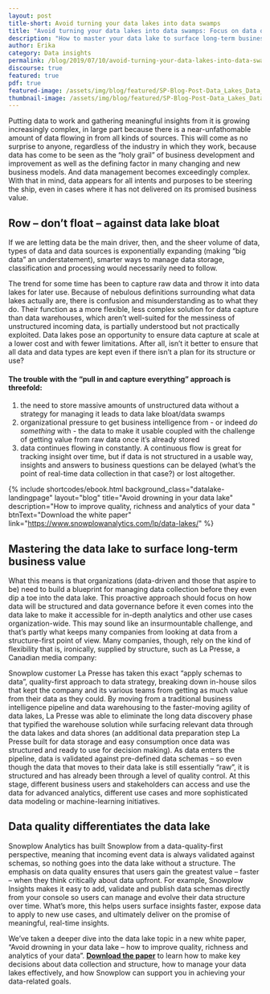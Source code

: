 ```yaml
---
layout: post
title-short: Avoid turning your data lakes into data swamps
title: "Avoid turning your data lakes into data swamps: Focus on data quality, not capture"
description: "How to master your data lake to surface long-term business value. Free white paper included"
author: Erika
category: Data insights
permalink: /blog/2019/07/10/avoid-turning-your-data-lakes-into-data-swamps/
discourse: true
featured: true
pdf: true
featured-image: /assets/img/blog/featured/SP-Blog-Post-Data_Lakes_Data_Swamps.jpg
thumbnail-image: /assets/img/blog/featured/SP-Blog-Post-Data_Lakes_Data_Swamps-mini.jpg
---
```


Putting data to work and gathering meaningful insights from it is growing increasingly complex, in large part because there is a near-unfathomable amount of data flowing in from all kinds of sources. This will come as no surprise to anyone, regardless of the industry in which they work, because data has come to be seen as the “holy grail” of business development and improvement as well as the defining factor in many changing and new business models. And data management becomes exceedingly complex. With that in mind, data appears for all intents and purposes to be steering the ship, even in cases where it has not delivered on its promised business value.




## Row – don’t float – against data lake bloat

If we are letting data be the main driver, then, and the sheer volume of data, types of data and data sources is exponentially expanding (making “big data” an understatement), smarter ways to manage data storage, classification and processing would necessarily need to follow.

 

The trend for some time has been to capture raw data and throw it into data lakes for later use. Because of nebulous definitions surrounding what data lakes actually are, there is confusion and misunderstanding as to what they do. Their function as a more flexible, less complex solution for data capture than data warehouses, which aren’t well-suited for the messiness of unstructured incoming data, is partially understood but not practically exploited. Data lakes pose an opportunity to ensure data capture at scale at a lower cost and with fewer limitations. After all, isn’t it better to ensure that all data and data types are kept even if there isn’t a plan for its structure or use?

 


#### The trouble with the “pull in and capture everything” approach is threefold: 



1. the need to store massive amounts of unstructured data without a strategy for managing it leads to data lake bloat/data swamps
2. organizational pressure to get business intelligence from - or indeed _do something_ with - the data to make it usable coupled with the challenge of getting value from raw data once it’s already stored
3. data continues flowing in constantly. A continuous flow is great for tracking insight over time, but if data is not structured in a usable way, insights and answers to business questions can be delayed (what’s the point of real-time data collection in that case?) or lost altogether.

 {% include shortcodes/ebook.html background_class="datalake-landingpage" layout="blog" title="Avoid drowning in your data lake" description="How to improve quality, richness and analytics of your data
" btnText="Download the white paper" link="https://www.snowplowanalytics.com/lp/data-lakes/" %}


## Mastering the data lake to surface long-term business value




What this means is that organizations (data-driven and those that aspire to be) need to build a blueprint for managing data collection before they even dip a toe into the data lake. This proactive approach should focus on how data will be structured and data governance before it even comes into the data lake to make it accessible for in-depth analytics and other use cases organization-wide. This may sound like an insurmountable challenge, and that’s partly what keeps many companies from looking at data from a structure-first point of view. Many companies, though, rely on the kind of flexibility that is, ironically, supplied by structure, such as La Presse, a Canadian media company:

 

Snowplow customer La Presse has taken this exact “apply schemas to data”, quality-first approach to data strategy, breaking down in-house silos that kept the company and its various teams from getting as much value from their data as they could. By moving from a traditional business intelligence pipeline and data warehousing to the faster-moving agility of data lakes, La Presse was able to eliminate the long data discovery phase that typified the warehouse solution while surfacing relevant data through the data lakes and data shores (an additional data preparation step La Presse built for data storage and easy consumption once data was structured and ready to use for decision making). As data enters the pipeline, data is validated against pre-defined data schemas – so even though the data that moves to their data lake is still essentially “raw”, it is structured and has already been through a level of quality control. At this stage, different business users and stakeholders can access and use the data for advanced analytics, different use cases and more sophisticated data modeling or machine-learning initiatives.




## Data quality differentiates the data lake

Snowplow Analytics has built Snowplow from a data-quality-first perspective, meaning that incoming event data is always validated against schemas, so nothing goes into the data lake without a structure. The emphasis on data quality ensures that users gain the greatest value – faster – when they think critically about data upfront. For example, Snowplow Insights makes it easy to add, validate and publish data schemas directly from your console so users can manage and evolve their data structure over time. What’s more, this helps users surface insights faster, expose data to apply to new use cases, and ultimately deliver on the promise of meaningful, real-time insights.

 

We’ve taken a deeper dive into the data lake topic in a new white paper, “Avoid drowning in your data lake – how to improve quality, richness and analytics of your data”. <b>[Download the paper](https://www.snowplowanalytics.com/lp/data-lakes/)</b> to learn how to make key decisions about data collection and structure, how to manage your data lakes effectively, and how Snowplow can support you in achieving your data-related goals.